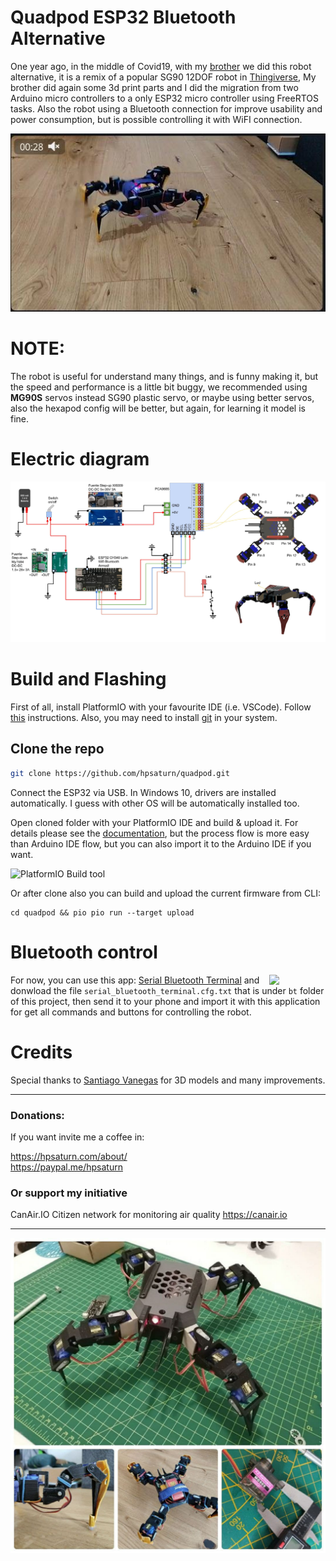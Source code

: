# Quadpod ESP32 Bluetooth Alternative

One year ago, in the middle of Covid19, with my [brother](https://www.youtube.com/user/svporion/featured) we did this robot alternative, it is a remix of a popular SG90 12DOF robot in [Thingiverse](https://www.thingiverse.com/thing:3122758), My brother did again some 3d print parts and I did the migration from two Arduino micro controllers to a only ESP32 micro controller using FreeRTOS tasks. Also the robot using a Bluetooth connection for improve usability and power consumption, but is possible controlling it with WiFI connection. 

<a href="https://youtu.be/UDZQokIno-8" target="_blank"><img src="images/thumbnail_video.jpg"></a>


# NOTE:

The robot is useful for understand many things, and is funny making it, but the speed and performance is a little bit buggy, we recommended using **MG90S** servos instead SG90 plastic servo, or maybe using better servos, also the hexapod config will be better, but again, for learning it model is fine.

# Electric diagram

<a href="" target="_blank"><img src="images/electric_diagram.jpg"></a>


# Build and Flashing

First of all, install PlatformIO with your favourite IDE (i.e. VSCode). Follow [this](https://platformio.org/platformio-ide) instructions. Also, you may need to install [git](http://git-scm.com/) in your system.

## Clone the repo

```sh
git clone https://github.com/hpsaturn/quadpod.git
```

Connect the ESP32 via USB. In Windows 10, drivers are installed automatically. I guess with other OS will be automatically installed too.

Open cloned folder with your PlatformIO IDE and build & upload it. For details please see the [documentation](https://docs.platformio.org/en/latest/integration/ide/vscode.html#quick-start), but the process flow is more easy than Arduino IDE flow, but you can also import it to the Arduino IDE if you want.

![PlatformIO Build tool](https://docs.platformio.org/en/latest/_images/platformio-ide-vscode-toolbar.png)

Or after clone also you can build and upload the current firmware from CLI:

```shell
cd quadpod && pio pio run --target upload
```

# Bluetooth control

<img align="right" width="90" src="images/bt_serial_control.jpg">


For now, you can use this app: [Serial Bluetooth Terminal](https://play.google.com/store/apps/details?id=de.kai_morich.serial_bluetooth_terminal) and donwload the file `serial_bluetooth_terminal.cfg.txt` that is under `bt` folder of this project, then send it to your phone and import it with this application for get all commands and buttons for controlling the robot.


# Credits

Special thanks to [Santiago Vanegas](https://www.thingiverse.com/alfazoom/designs) for 3D models and many improvements.

---

### Donations:

If you want invite me a coffee in:  

https://hpsaturn.com/about/  
https://paypal.me/hpsaturn

### Or support my initiative

CanAir.IO Citizen network for monitoring air quality https://canair.io

---

<a href="" target="_blank"><img src="images/collage00.jpg"></a>
